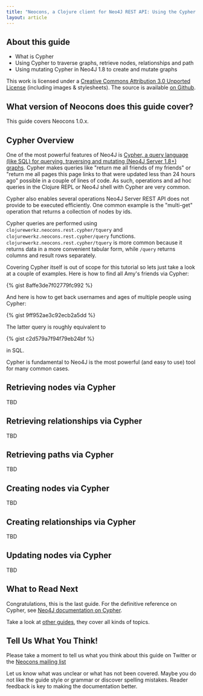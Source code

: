 ```yaml
---
title: "Neocons, a Clojure client for Neo4J REST API: Using the Cypher Query Language"
layout: article
---
```


## About this guide

 * What is Cypher
 * Using Cypher to traverse graphs, retrieve nodes, relationships and path
 * Using mutating Cypher in Neo4J 1.8 to create and mutate graphs

This work is licensed under a <a rel="license" href="http://creativecommons.org/licenses/by/3.0/">Creative Commons Attribution 3.0 Unported License</a> (including images & stylesheets). The source is available [on Github](https://github.com/clojurewerkz/neocons.docs).


## What version of Neocons does this guide cover?

This guide covers Neocons 1.0.x.


## Cypher Overview

One of the most powerful features of Neo4J is [Cypher, a query language (like SQL) for querying, traversing and mutating (Neo4J Server 1.8+)
graphs](http://docs.neo4j.org/chunked/milestone/cypher-query-lang.html). Cypher makes queries like "return me all friends of my friends" or "return me all pages this page links to that were updated
less than 24 hours ago" possible in a couple of lines of code. As such, operations and ad hoc queries in the Clojure REPL or Neo4J shell
with Cypher are very common.

Cypher also enables several operations Neo4J Server REST API does not provide to be executed efficiently. One common example is
the "multi-get" operation that returns a collection of nodes by ids.

Cypher queries are performed using `clojurewerkz.neocons.rest.cypher/tquery` and `clojurewerkz.neocons.rest.cypher/query` functions.
`clojurewerkz.neocons.rest.cypher/tquery` is more common because it returns data in a more convenient tabular form, while
`/query` returns columns and result rows separately.

Covering Cypher itself is out of scope for this tutorial so lets just take a look at a couple of examples. Here is how
to find all Amy's friends via Cypher:

{% gist 8affe3de7f02779fc992 %}

And here is how to get back usernames and ages of multiple people using Cypher:

{% gist 9ff952ae3c92ecb2a5dd %}

The latter query is roughly equivalent to

{% gist c2d579a7f94f79eb24bf %}

in SQL.

Cypher is fundamental to Neo4J is the most powerful (and easy to use) tool for many common cases.



## Retrieving nodes via Cypher

TBD


## Retrieving relationships via Cypher

TBD


## Retrieving paths via Cypher

TBD


## Creating nodes via Cypher

TBD


## Creating relationships via Cypher

TBD


## Updating nodes via Cypher

TBD



## What to Read Next

Congratulations, this is the last guide. For the definitive reference on Cypher, see [Neo4J documentation on Cypher](http://docs.neo4j.org/chunked/stable/cypher-query-lang.html).

Take a look at [other guides](/articles/guides.html), they cover all kinds of topics.



## Tell Us What You Think!

Please take a moment to tell us what you think about this guide on Twitter or the [Neocons mailing list](https://groups.google.com/forum/#!forum/clojure-neo4j)

Let us know what was unclear or what has not been covered. Maybe you do not like the guide style or grammar or discover spelling mistakes. Reader feedback is key to making the documentation better.
